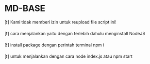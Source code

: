 # MD-BASE

[❗] Kami tidak memberi izin untuk reupload file script ini!

[❗] cara menjalankan yaitu dengan terlebih dahulu menginstall NodeJS

[❗] install package dengan perintah terminal npm i

[❗] untuk menjalankan dengan cara node index.js atau npm start
